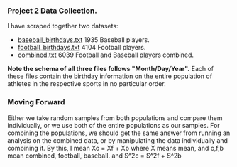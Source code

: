 <h3>Project 2 Data Collection.</h3>

I have scraped together two datasets: <ul>
<li><a href="https://github.com/ekivolowitz/p2/blob/master/baseball_birthdays.txt">baseball_birthdays.txt</a> 1935 Baseball players.</li>
<li><a href="https://github.com/ekivolowitz/p2/blob/master/football_birthdays.txt">football_birthdays.txt</a> 4104 Football players.</li>
<li><a href="https://github.com/ekivolowitz/p2/blob/master/combined.txt">combined.txt</a> 6039 Football and Baseball players combined.</li> 
</ul>
<strong> Note the schema of all three files follows "Month/Day/Year".</strong>
Each of these files contain the birthday information on the entire population of athletes in the respective sports in no particular order.

<h3>Moving Forward</h3>
Either we take random samples from both populations and compare them individually, or we use both of the entire populations as our samples.
For combining the populations, we should get the same answer from running an analysis on the combined data, or by manipulating the data individually and combining it. By this, I mean Xc = Xf + Xb where X means mean, and c,f,b mean combined, football, baseball. and S^2c = S^2f + S^2b
